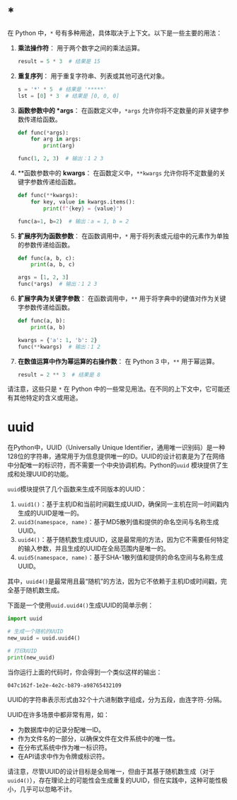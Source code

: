 # \*

在 Python 中，`*` 号有多种用途，具体取决于上下文。以下是一些主要的用法：

1. **乘法操作符**：
   用于两个数字之间的乘法运算。

   ```python
   result = 5 * 3  # 结果是 15
   ```

2. **重复序列**：
   用于重复字符串、列表或其他可迭代对象。

   ```python
   s = '*' * 5  # 结果是 '*****'
   lst = [0] * 3  # 结果是 [0, 0, 0]
   ```

3. **函数参数中的 \*args**：
   在函数定义中，`*args` 允许你将不定数量的非关键字参数传递给函数。

   ```python
   def func(*args):
       for arg in args:
           print(arg)

   func(1, 2, 3)  # 输出：1 2 3
   ```

4. **函数参数中的 **kwargs**：
   在函数定义中，`**kwargs` 允许你将不定数量的关键字参数传递给函数。

   ```python
   def func(**kwargs):
       for key, value in kwargs.items():
           print(f"{key} = {value}")

   func(a=1, b=2)  # 输出：a = 1, b = 2
   ```

5. **扩展序列为函数参数**：
   在函数调用中，`*` 用于将列表或元组中的元素作为单独的参数传递给函数。

   ```python
   def func(a, b, c):
       print(a, b, c)

   args = [1, 2, 3]
   func(*args)  # 输出：1 2 3
   ```

6. **扩展字典为关键字参数**：
   在函数调用中，`**` 用于将字典中的键值对作为关键字参数传递给函数。

   ```python
   def func(a, b):
       print(a, b)

   kwargs = {'a': 1, 'b': 2}
   func(**kwargs)  # 输出：1 2
   ```

7. **在数值运算中作为幂运算的右操作数**：
   在 Python 3 中，`**` 用于幂运算。
   ```python
   result = 2 ** 3  # 结果是 8
   ```

请注意，这些只是 `*` 在 Python 中的一些常见用法。在不同的上下文中，它可能还有其他特定的含义或用途。

# uuid

在Python中，UUID（Universally Unique
Identifier，通用唯一识别码）是一种128位的字符串，通常用于为信息提供唯一的ID。UUID的设计初衷是为了在网络中分配唯一的标识符，而不需要一个中央协调机构。Python的`uuid`
模块提供了生成和处理UUID的功能。

`uuid`模块提供了几个函数来生成不同版本的UUID：

1. `uuid1()`：基于主机ID和当前时间戳生成UUID，确保同一主机在同一时间戳内生成的UUID是唯一的。
2. `uuid3(namespace, name)`：基于MD5散列值和提供的命名空间与名称生成UUID。
3. `uuid4()`：基于随机数生成UUID，这是最常用的方法，因为它不需要任何特定的输入参数，并且生成的UUID在全局范围内是唯一的。
5. `uuid5(namespace, name)`：基于SHA-1散列值和提供的命名空间与名称生成UUID。

其中，`uuid4()`是最常用且最“随机”的方法，因为它不依赖于主机ID或时间戳，完全基于随机数生成。

下面是一个使用`uuid.uuid4()`生成UUID的简单示例：

```python
import uuid

# 生成一个随机的UUID
new_uuid = uuid.uuid4()

# 打印UUID
print(new_uuid)
```

当你运行上面的代码时，你会得到一个类似这样的输出：

```
047c162f-1e2e-4e2c-b879-a98765432109
```

UUID的字符串表示形式由32个十六进制数字组成，分为五段，由连字符`-`分隔。

UUID在许多场景中都非常有用，如：

- 为数据库中的记录分配唯一ID。
- 作为文件名的一部分，以确保文件在文件系统中的唯一性。
- 在分布式系统中作为唯一标识符。
- 在API请求中作为令牌或标识符。

请注意，尽管UUID的设计目标是全局唯一，但由于其基于随机数生成（对于`uuid4()`），存在理论上的可能性会生成重复的UUID，但在实践中，这种可能性极小，几乎可以忽略不计。
